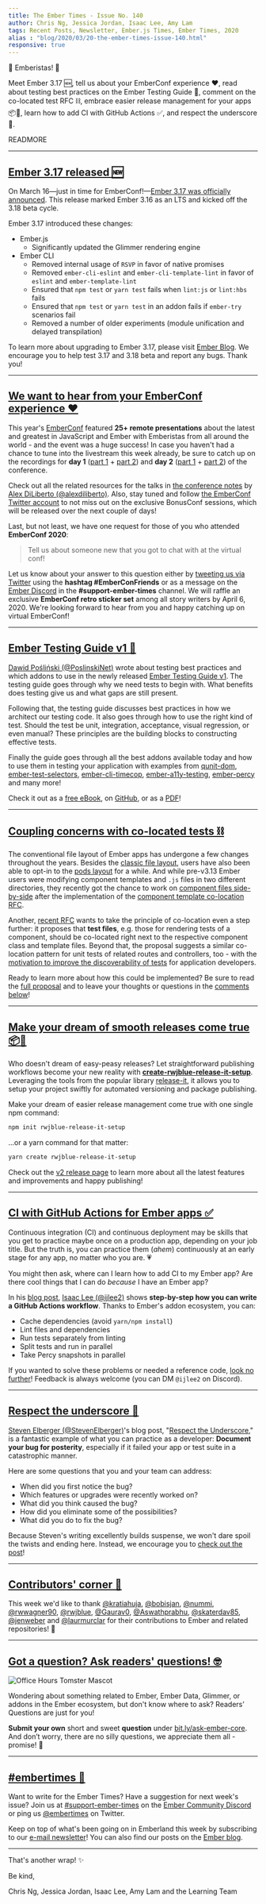 ```yaml
---
title: The Ember Times - Issue No. 140
author: Chris Ng, Jessica Jordan, Isaac Lee, Amy Lam
tags: Recent Posts, Newsletter, Ember.js Times, Ember Times, 2020
alias : "blog/2020/03/20-the-ember-times-issue-140.html"
responsive: true
---
```


👋 Emberistas! 🐹

Meet Ember 3.17 🆕,
tell us about your EmberConf experience ❤️,
read about testing best practices on the Ember Testing Guide 📗,
comment on the co-located test RFC ⛓,
embrace easier release management for your apps 📦🙌,
learn how to add CI with GitHub Actions ✅,
and respect the underscore 🙇.

READMORE

---

## [Ember 3.17 released 🆕](https://blog.emberjs.com/2020/03/16/ember-3-17-released.html)

<!--alex ignore just-->
On March 16—just in time for EmberConf!—[Ember 3.17 was officially announced](https://blog.emberjs.com/2020/03/16/ember-3-17-released.html). This release marked Ember 3.16 as an LTS and kicked off the 3.18 beta cycle.

Ember 3.17 introduced these changes:

- Ember.js
  - Significantly updated the Glimmer rendering engine
- Ember CLI
  - Removed internal usage of `RSVP` in favor of native promises
  - Removed `ember-cli-eslint` and `ember-cli-template-lint` in favor of `eslint` and `ember-template-lint`
  - Ensured that `npm test` or `yarn test` fails when `lint:js` or `lint:hbs` fails
  - Ensured that `npm test` or `yarn test` in an addon fails if `ember-try` scenarios fail
  - Removed a number of older experiments (module unification and delayed transpilation)

To learn more about upgrading to Ember 3.17, please visit [Ember Blog](https://blog.emberjs.com/2020/03/16/ember-3-17-released.html). We encourage you to help test 3.17 and 3.18 beta and report any bugs. Thank you!

---

## [We want to hear from your EmberConf experience ❤️](https://emberconf.com/)

This year's [EmberConf](https://emberconf.com/) featured **25+ remote presentations** about the latest and greatest in JavaScript and Ember with Emberistas from all around the world - and the event was a huge success! In case you haven't had a chance to tune into the livestream this week already, be sure to catch up on the recordings for **day 1** ([part 1](https://www.youtube.com/watch?v=1vZGPJHYcOA) + [part 2](https://www.youtube.com/watch?v=D-avY3dG2Zk)) and **day 2** ([part 1](https://www.youtube.com/watch?v=kwbaPS6pIpY) + [part 2](https://www.youtube.com/watch?v=vObogyci7m8)) of the conference.

Check out all the related resources for the talks in [the conference notes](https://twitter.com/alex_diliberto/status/1240449629612892161) by [Alex DiLiberto (@alexdiliberto)](https://github.com/alexdiliberto). Also, stay tuned and follow [the EmberConf Twitter account](https://twitter.com/emberconf) to not miss out on the exclusive BonusConf sessions, which will be released over the next couple of days!

Last, but not least, we have one request for those of you who attended **EmberConf 2020**:

> Tell us about someone new that you got to chat with at the virtual conf!

Let us know about your answer to this question either by [tweeting us via Twitter](https://twitter.com/embertimes) using the **hashtag #EmberConFriends** or as a message on the [Ember Discord](https://discordapp.com/invite/emberjs) in the **#support-ember-times** channel. We will raffle an exclusive **EmberConf retro sticker set** among all story writers by April 6, 2020. We're looking forward to hear from you and happy catching up on virtual EmberConf!

---

## [Ember Testing Guide v1 📗](https://twitter.com/PoslinskiNet/status/1239503392386568192)

[Dawid Pośliński (@PoslinskiNet)](https://github.com/PoslinskiNet/) wrote about testing best practices and which addons to use in the newly released [Ember Testing Guide v1](https://selleo.com/ebook/ember). The testing guide goes through why we need tests to begin with. What benefits does testing give us and what gaps are still present.

Following that, the testing guide discusses best practices in how we architect our testing code. It also goes through how to use the right kind of test. Should the test be unit, integration, acceptance, visual regression, or even manual? These principles are the building blocks to constructing effective tests.

Finally the guide goes through all the best addons available today and how to use them in testing your application with examples from [qunit-dom](https://github.com/simplabs/qunit-dom), [ember-test-selectors](https://github.com/simplabs/ember-test-selectors), [ember-cli-timecop](https://github.com/matteodepalo/ember-cli-timecop), [ember-a11y-testing](https://github.com/ember-a11y/ember-a11y-testing), [ember-percy](https://github.com/percy/ember-percy) and many more!

Check it out as a [free eBook](https://selleo.com/ebook/ember), on [GitHub](https://github.com/PoslinskiNet/ember-testing-guide), or as a [PDF](https://selleo.com/uploads/ebooks/ember/ember_testing_guide.pdf)!

---

## [Coupling concerns with co-located tests ⛓](https://github.com/emberjs/rfcs/pull/599)

The conventional file layout of Ember apps has undergone a few changes throughout the years.
Besides the [classic file layout](https://cli.emberjs.com/release/advanced-use/project-layouts/#classiclayout), users have also been able to opt-in to the [pods layout](https://cli.emberjs.com/release/advanced-use/project-layouts/#podslayout) for a while. And while pre-v3.13 Ember users were modifying component templates and `.js` files in two different directories, they recently got the chance to work on [component files side-by-side](https://blog.emberjs.com/2019/09/25/ember-3-13-released.html) after the implementation of the [component template co-location RFC](https://emberjs.github.io/rfcs/0481-component-templates-co-location.html).

Another, [recent RFC](https://github.com/emberjs/rfcs/pull/599) wants to take the principle of co-location even a step further: it proposes that **test files**, e.g. those for rendering tests of a component, should be co-located right next to the respective component class and template files. Beyond that, the proposal suggests a similar co-location pattern for unit tests of related routes and controllers, too - with the [motivation to improve the discoverability of tests](https://github.com/NullVoxPopuli/rfcs/blob/colocated-tests/text/0000-colocated-tests.md#motivation) for application developers.

Ready to learn more about how this could be implemented? Be sure to read the [full proposal](https://github.com/NullVoxPopuli/rfcs/blob/colocated-tests/text/0000-colocated-tests.md) and to leave your thoughts or questions in the [comments below](https://github.com/emberjs/rfcs/pull/599)!

---

## [Make your dream of smooth releases come true 📦🙌](https://github.com/rwjblue/create-rwjblue-release-it-setup/releases/tag/v2.0.0)

Who doesn't dream of easy-peasy releases? Let straightforward publishing workflows become your new reality with [**create-rwjblue-release-it-setup**](https://github.com/rwjblue/create-rwjblue-release-it-setup). Leveraging the tools from the popular library [release-it](https://github.com/release-it/release-it), it allows you to setup your project swiftly for automated versioning and package publishing.

Make your dream of easier release management come true with one single npm command:

```bash
npm init rwjblue-release-it-setup
```

...or a yarn command for that matter:

```bash
yarn create rwjblue-release-it-setup
```

Check out the [v2 release page](https://github.com/rwjblue/create-rwjblue-release-it-setup/releases/tag/v2.0.0) to learn more about all the latest features and improvements and happy publishing!

---

## [CI with GitHub Actions for Ember apps ✅](https://crunchingnumbers.live/2020/03/17/ci-with-github-actions-for-ember-apps/)

Continuous integration (CI) and continuous deployment may be skills that you get to practice maybe once on a production app, depending on your job title. But the truth is, you can practice them (_ahem_) continuously at an early stage for any app, no matter who you are. 💗

You might then ask, where can I learn how to add CI to my Ember app? Are there cool things that I can do _because_ I have an Ember app?

In his [blog post](https://crunchingnumbers.live/2020/03/17/ci-with-github-actions-for-ember-apps/), [Isaac Lee (@ijlee2)](https://github.com/ijlee2/) shows **step-by-step how you can write a GitHub Actions workflow**. Thanks to Ember's addon ecosystem, you can:

- Cache dependencies (avoid `yarn/npm install`)
- Lint files and dependencies
- Run tests separately from linting
- Split tests and run in parallel
- Take Percy snapshots in parallel

If you wanted to solve these problems or needed a reference code, [look no further](https://crunchingnumbers.live/2020/03/17/ci-with-github-actions-for-ember-apps/)! Feedback is always welcome (you can DM `@ijlee2` on Discord).

---

## [Respect the underscore 🙇](https://medium.com/@ritual_steven/respect-the-underscore-331fa23e1595)

[Steven Elberger (@StevenElberger)](https://github.com/StevenElberger)'s blog post, "[Respect the Underscore](https://medium.com/@ritual_steven/respect-the-underscore-331fa23e1595)," is a fantastic example of what you can practice as a developer: **Document your bug for posterity**, especially if it failed your app or test suite in a catastrophic manner.

Here are some questions that you and your team can address:

- When did you first notice the bug?
- Which features or upgrades were recently worked on?
- What did you think caused the bug?
- How did you eliminate some of the possibilities?
- What did you do to fix the bug?

Because Steven's writing excellently builds suspense, we won't dare spoil the twists and ending here. Instead, we encourage you to [check out the post](https://medium.com/@ritual_steven/respect-the-underscore-331fa23e1595)!

---

## [Contributors' corner 👏](https://guides.emberjs.com/release/contributing/repositories/)

<p>This week we'd like to thank <a href="https://github.com/kratiahuja" target="gh-user">@kratiahuja</a>, <a href="https://github.com/bobisjan" target="gh-user">@bobisjan</a>, <a href="https://github.com/nummi" target="gh-user">@nummi</a>, <a href="https://github.com/rwwagner90" target="gh-user">@rwwagner90</a>, <a href="https://github.com/rwjblue" target="gh-user">@rwjblue</a>, <a href="https://github.com/Gaurav0" target="gh-user">@Gaurav0</a>, <a href="https://github.com/Aswathprabhu" target="gh-user">@Aswathprabhu</a>, <a href="https://github.com/skaterdav85" target="gh-user">@skaterdav85</a>, <a href="https://github.com/jenweber" target="gh-user">@jenweber</a> and <a href="https://github.com/laurmurclar" target="gh-user">@laurmurclar</a>  for their contributions to Ember and related repositories! 💖</p>

---

## [Got a question? Ask readers' questions! 🤓](https://docs.google.com/forms/d/e/1FAIpQLScqu7Lw_9cIkRtAiXKitgkAo4xX_pV1pdCfMJgIr6Py1V-9Og/viewform)

<div class="blog-row">
  <img class="float-right small transparent padded" alt="Office Hours Tomster Mascot" title="Readers' Questions" src="/images/tomsters/officehours.png" />

  <p>Wondering about something related to Ember, Ember Data, Glimmer, or addons in the Ember ecosystem, but don't know where to ask? Readers’ Questions are just for you!</p>

  <p><strong>Submit your own</strong> short and sweet <strong>question</strong> under <a href="https://bit.ly/ask-ember-core" target="rq">bit.ly/ask-ember-core</a>. And don’t worry, there are no silly questions, we appreciate them all - promise! 🤞</p>
</div>

---

## [#embertimes 📰](https://blog.emberjs.com/tags/newsletter.html)

Want to write for the Ember Times? Have a suggestion for next week's issue? Join us at [#support-ember-times](https://discordapp.com/channels/480462759797063690/485450546887786506) on the [Ember Community Discord](https://discordapp.com/invite/zT3asNS) or ping us [@embertimes](https://twitter.com/embertimes) on Twitter.

Keep on top of what's been going on in Emberland this week by subscribing to our [e-mail newsletter](https://the-emberjs-times.ongoodbits.com/)! You can also find our posts on the [Ember blog](https://emberjs.com/blog/tags/newsletter.html).

---

That's another wrap! ✨

Be kind,

Chris Ng, Jessica Jordan, Isaac Lee, Amy Lam and the Learning Team
